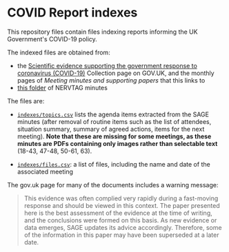 # COVID Report indexes

This repository files contain files indexing reports informing the UK Government's COVID-19 policy.

The indexed files are obtained from:

* the [Scientific evidence supporting the government response to coronavirus (COVID-19)](https://www.gov.uk/government/collections/scientific-evidence-supporting-the-government-response-to-coronavirus-covid-19) Collection page on GOV.UK, and the monthly pages of *Meeting minutes and supporting papers* that this links to
* [this folder](https://app.box.com/s/3lkcbxepqixkg4mv640dpvvg978ixjtf/folder/103551854721) of NERVTAG minutes  

The files are:

* [`indexes/topics.csv`](./indexes/topics.csv) lists the agenda items extracted from the SAGE minutes (after removal of routine items such as the list of attendees, situation summary, summary of agreed actions, items for the next meeting).
**Note that these are missing for some meetings, as these minutes are PDFs containing only images rather than selectable text** (18-43, 47-48, 50-61, 63).

* [`indexes/files.csv`](./indexes/files.csv): a list of files, including the name and date of the associated meeting


The gov.uk page for many of the documents includes a warning message:

> This evidence was often complied very rapidly during a fast-moving response and should be viewed in this context.
> The paper presented here is the best assessment of the evidence at the time of writing, and the conclusions were formed on this basis.
> As new evidence or data emerges, SAGE updates its advice accordingly.
> Therefore, some of the information in this paper may have been superseded at a later date.

